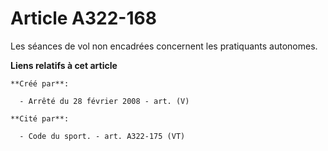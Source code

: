 # Article A322-168

Les séances de vol non encadrées concernent les pratiquants autonomes.

**Liens relatifs à cet article**

	**Créé par**:

	  - Arrêté du 28 février 2008 - art. (V)

	**Cité par**:

	  - Code du sport. - art. A322-175 (VT)
